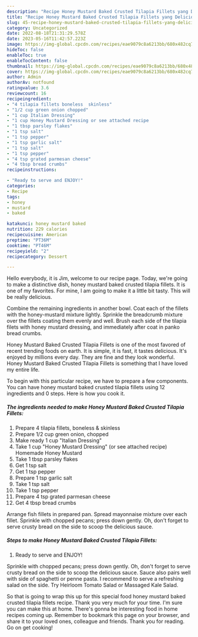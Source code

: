 ```yaml
---
description: "Recipe Honey Mustard Baked Crusted Tilapia Fillets yang Delicious}"
title: "Recipe Honey Mustard Baked Crusted Tilapia Fillets yang Delicious}"
slug: 45-recipe-honey-mustard-baked-crusted-tilapia-fillets-yang-delicious
category: Uncategorized
date: 2022-08-18T21:31:29.578Z
date: 2023-05-16T11:42:57.223Z
image: https://img-global.cpcdn.com/recipes/eae9079c8a6213bb/680x482cq70/honey-mustard-baked-crusted-tilapia-fillets-recipe-main-photo.jpg
hideToc: false
enableToc: true
enableTocContent: false
thumbnail: https://img-global.cpcdn.com/recipes/eae9079c8a6213bb/680x482cq70/honey-mustard-baked-crusted-tilapia-fillets-recipe-main-photo.jpg
cover: https://img-global.cpcdn.com/recipes/eae9079c8a6213bb/680x482cq70/honey-mustard-baked-crusted-tilapia-fillets-recipe-main-photo.jpg
author: Admin
authorAv: notfound
ratingvalue: 3.6
reviewcount: 16
recipeingredient:
- "4 tilapia fillets boneless  skinless"
- "1/2 cup green onion chopped"
- "1 cup Italian Dressing"
- "1 cup Honey Mustard Dressing or see attached recipe                      Homemade Honey Mustard"
- "1 tbsp parsley flakes"
- "1 tsp salt"
- "1 tsp pepper"
- "1 tsp garlic salt"
- "1 tsp salt"
- "1 tsp pepper"
- "4 tsp grated parmesan cheese"
- "4 tbsp bread crumbs"
recipeinstructions:

- "Ready to serve and ENJOY!"
categories:
- Recipe
tags:
- honey
- mustard
- baked

katakunci: honey mustard baked 
nutrition: 229 calories
recipecuisine: American
preptime: "PT36M"
cooktime: "PT46M"
recipeyield: "2"
recipecategory: Dessert

---
```



Hello everybody, it is Jim, welcome to our recipe page. Today, we're going to make a distinctive dish, honey mustard baked crusted tilapia fillets. It is one of my favorites. For mine, I am going to make it a little bit tasty. This will be really delicious.

Combine the remaining ingredients in another bowl. Coat each of the fillets with the honey-mustard mixture lightly. Sprinkle the breadcrumb mixture over the fillets coating them evenly and well. Brush each side of the tilapia filets with honey mustard dressing, and immediately after coat in panko bread crumbs.

Honey Mustard Baked Crusted Tilapia Fillets is one of the most favored of recent trending foods on earth. It is simple, it is fast, it tastes delicious. It's enjoyed by millions every day. They are fine and they look wonderful. Honey Mustard Baked Crusted Tilapia Fillets is something that I have loved my entire life.


To begin with this particular recipe, we have to prepare a few components. You can have honey mustard baked crusted tilapia fillets using 12 ingredients and 0 steps. Here is how you cook it.

<!--inarticleads1-->

##### The ingredients needed to make Honey Mustard Baked Crusted Tilapia Fillets:

1. Prepare 4 tilapia fillets, boneless &amp; skinless
1. Prepare 1/2 cup green onion, chopped
1. Make ready 1 cup &#34;Italian Dressing&#34;
1. Take 1 cup &#34;Honey Mustard Dressing&#34; (or see attached recipe)                      Homemade Honey Mustard
1. Take 1 tbsp parsley flakes
1. Get 1 tsp salt
1. Get 1 tsp pepper
1. Prepare 1 tsp garlic salt
1. Take 1 tsp salt
1. Take 1 tsp pepper
1. Prepare 4 tsp grated parmesan cheese
1. Get 4 tbsp bread crumbs


Arrange fish fillets in prepared pan. Spread mayonnaise mixture over each fillet. Sprinkle with chopped pecans; press down gently. Oh, don&#39;t forget to serve crusty bread on the side to scoop the delicious sauce. 

<!--inarticleads2-->

##### Steps to make Honey Mustard Baked Crusted Tilapia Fillets:


1. Ready to serve and ENJOY!

Sprinkle with chopped pecans; press down gently. Oh, don&#39;t forget to serve crusty bread on the side to scoop the delicious sauce. Sauce also pairs well with side of spaghetti or penne pasta. I recommend to serve a refreshing salad on the side. Try Heirloom Tomato Salad or Massaged Kale Salad. 

So that is going to wrap this up for this special food honey mustard baked crusted tilapia fillets recipe. Thank you very much for your time. I'm sure you can make this at home. There's gonna be interesting food in home recipes coming up. Remember to bookmark this page on your browser, and share it to your loved ones, colleague and friends. Thank you for reading. Go on get cooking!
